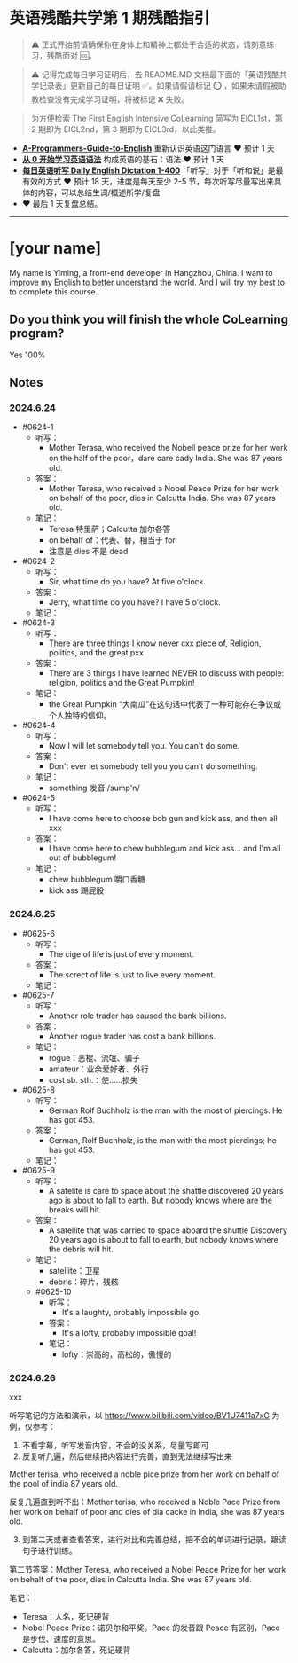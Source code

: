 # 英语残酷共学第 1 期残酷指引

> ⚠️ 正式开始前请确保你在身体上和精神上都处于合适的状态，请刻意练习，残酷面对 🆒。

> ⚠️ 记得完成每日学习证明后，去 README.MD 文档最下面的「英语残酷共学记录表」更新自己的每日证明 ✅。如果请假请标记 ⭕️ ，如果未请假被助教检查没有完成学习证明，将被标记 ❌ 失败。

> 为方便检索 The First English Intensive CoLearning 简写为 EICL1st，第 2 期即为 EICL2nd，第 3 期即为 EICL3rd，以此类推。

- [**A-Programmers-Guide-to-English**](https://github.com/yujiangshui/A-Programmers-Guide-to-English) 重新认识英语这门语言 ❤️ 预计 1 天
- [**从 0 开始学习英语语法**](https://hzpt-inet-club.github.io/english-note/) 构成英语的基石：语法 ❤️ 预计 1 天
- [**每日英语听写 Daily English Dictation 1-400**](https://www.bilibili.com/video/BV1U7411a7xG?p=3&vd_source=bc0666711d2280c24d54945ab9c11146) 「听写」对于「听和说」是最有效的方式 ❤️ 预计 18 天，进度是每天至少 2-5 节，每次听写尽量写出来具体的内容，可以总结生词/概述所学/复盘
- ❤️ 最后 1 天复盘总结。

---

# [your name]
My name is Yiming, a front-end developer in Hangzhou, China. I want to improve my English to better understand the world. And I will try my best to to complete this course.

## Do you think you will finish the whole CoLearning program?
Yes 100%

## Notes
### 2024.6.24
- #0624-1
	- 听写：
		- Mother Terasa, who received the Nobell peace prize for her work on the half of the poor，dare care cady India. She was 87 years old.
	- 答案：
		- Mother Teresa, who received a Nobel Peace Prize for her work on behalf of the poor, dies in Calcutta India. She was 87 years old.
	- 笔记：
		- Teresa 特里萨；Calcutta 加尔各答
		- on behalf of：代表、替，相当于 for
		- 注意是 dies 不是 dead
- #0624-2
	- 听写：
		- Sir, what time do you have? At five o'clock.
	- 答案：
		- Jerry, what time do you have? I have 5 o'clock.
	- 笔记：
- #0624-3
	- 听写：
		- There are three things I know never cxx piece of, Religion, politics, and the great pxx
	- 答案：
		- There are 3 things I have learned NEVER to discuss with people: religion, politics and the Great Pumpkin!
	- 笔记：
		- the Great Pumpkin “大南瓜”在这句话中代表了一种可能存在争议或个人独特的信仰。
- #0624-4
	- 听写：
		- Now I will let somebody tell you. You can't do some.
	- 答案：
		- Don't ever let somebody tell you you can't do something.
	- 笔记：
		- something 发音 /sump'n/
- #0624-5
	- 听写：
		- I have come here to choose bob gun and kick ass, and then all xxx
	- 答案：
		- I have come here to chew bubblegum and kick ass... and I'm all out of bubblegum!
	- 笔记：
		- chew bubblegum 嚼口香糖
		- kick ass 踢屁股

### 2024.6.25
- #0625-6
	- 听写：
		- The cige of life is just of every moment.
	- 答案：
		- The screct of life is just to live every moment.
	- 笔记：
- #0625-7
	- 听写：
		- Another role trader has caused the bank billions.
	- 答案：
		- Another rogue trader has cost a bank billions.
	- 笔记：
		- rogue：恶棍、流氓、骗子
		- amateur：业余爱好者、外行
		- cost sb. sth.：使……损失
- #0625-8
	- 听写：
		- German Rolf Buchholz is the man with the most of piercings. He has got 453.
	- 答案：
		- German, Rolf Buchholz, is the man with the most piercings; he has got 453.
	- 笔记：
- #0625-9
	- 听写：
		- A satelite is care to space about the shattle discovered 20 years ago is about to fall to earth. But nobody knows where are the breaks will hit.
	- 答案：
		- A satellite that was carried to space aboard the shuttle Discovery 20 years ago is about to fall to earth, but nobody knows where the debris will hit.
	- 笔记：
		- satellite：卫星
		- debris：碎片，残骸
	- #0625-10
		- 听写：
			- It's a laughty, probably impossible go.
		- 答案：
			- It's a lofty, probably impossible goal!
		- 笔记：
			- lofty：崇高的，高松的，傲慢的

### 2024.6.26
xxx


听写笔记的方法和演示，以 https://www.bilibili.com/video/BV1U7411a7xG 为例，仅参考：

1. 不看字幕，听写发音内容，不会的没关系，尽量写即可
2. 反复听几遍，然后继续把内容进行完善，直到无法继续写出来

Mother terisa, who received a noble pice prize from her work on behalf of the pool of india 87 years old.

反复几遍直到听不出：Mother terisa, who received a Noble Pace Prize from her work on behalf of poor and dies of dia cacke in India, she was 87 years old.

3. 到第二天或者查看答案，进行对比和完善总结，把不会的单词进行记录，跟读句子进行训练。

第二节答案：Mother Teresa, who received a Nobel Peace Prize for her work on behalf of the poor, dies in Calcutta India. She was 87 years old.

笔记：

- Teresa：人名，死记硬背
- Nobel Peace Prize：诺贝尔和平奖。Pace 的发音跟 Peace 有区别，Pace 是步伐、速度的意思。
- Calcutta：加尔各答，死记硬背
